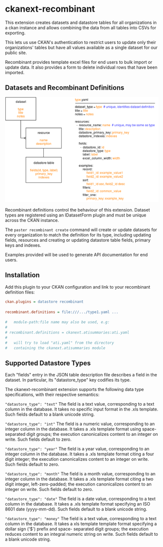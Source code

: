 ckanext-recombinant
===================

This extension creates datasets and datastore tables for all
organizations in a ckan instance and allows combining the
data from all tables into CSVs for exporting.

This lets us use CKAN's authentication to restrict users to
update only their organizations' tables but have all values
available as a single dataset for our public site.

Recombinant provides template excel files for end users
to bulk import or update data. It also provides a form to
delete individual rows that have been imported.


Datasets and Recombinant Definitions
------------------------------------

![Recombinant Overview](images/recombinant_overview.png)

Recombinant definitions control the behaviour of this extension.
Dataset types are registered using an IDatasetForm plugin and
must be unique across the CKAN instance.

The `paster recombinant create` command will create or update
datasets for every organization to match the definition
for its type, including updating fields, resources and
creating or updating datastore table fields, primary keys and
indexes.

Examples provided will be used to generate API documentation
for end users.


Installation
------------

Add this plugin to your CKAN configuration and link to your
recombinant definition files:

```ini
ckan.plugins = datastore recombinant

recombinant.definitions = file:///.../type1.yaml ...

#   module-path:file name may also be used, e.g:
#
# recombinant.definitions = ckanext.atisummaries:ati.yaml
#
#   will try to load "ati.yaml" from the directory
#   containing the ckanext.atisummaries module
```


Supported Datastore Types
-------------------------

Each "fields" entry in the JSON table description file
describes a field in the dataset. In particular, its
"datastore_type" key codifies its type.

The ckanext-recombinant extension supports the following
data type specifications, with their respective semantics:

```"datastore_type": "text"```
The field is a text value, corresponding to a text column
in the database. It takes no specific input format in
the .xls template. Such fields default to a blank unicode
string.

```"datastore_type": "int"```
The field is a numeric value, corresponding to an integer
column in the database. It takes a .xls template format
using space-separated digit groups; the execution
canonicalizes content to an integer on write. Such
fields default to zero.

```"datastore_type": "year"```
The field is a year value, corresponding to an integer
column in the database. It takes a .xls template format
citing a four digit integer; the execution canonicalizes
content to an integer on write. Such fields default to zero.

```"datastore_type": "month"```
The field is a month value, corresponding to an integer
column in the database. It takes a .xls template format
citing a two digit integer, left-zero-padded; the execution
canonicalizes content to an integer on write. Such fields
default to zero.

```"datastore_type": "date"```
The field is a date value, corresponding to a text
column in the database. It takes a .xls template format
specifying an ISO 8601 date (yyyy-mm-dd). Such fields
default to a blank unicode string.

```"datastore_type": "money"```
The field is a text value, corresponding to a text
column in the database. It takes a xls template template
format specifying a dollar sign ('$') prefix and space-
separated digit groups; the execution reduces content
to an integral numeric string on write. Such fields
default to a blank unicode string.
